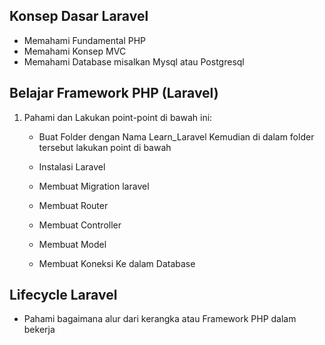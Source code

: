 ## Konsep Dasar Laravel 

- Memahami Fundamental PHP
- Memahami Konsep MVC
- Memahami Database misalkan Mysql atau Postgresql

## Belajar Framework PHP (Laravel)

1. Pahami dan Lakukan point-point di bawah ini:
    - Buat Folder dengan Nama Learn_Laravel
    Kemudian di dalam folder tersebut lakukan point di bawah
    
    - Instalasi Laravel 
    - Membuat Migration laravel 
    - Membuat Router 
    - Membuat Controller 
    - Membuat Model
    - Membuat Koneksi Ke dalam Database

## Lifecycle Laravel 

- Pahami bagaimana alur dari kerangka atau Framework PHP dalam bekerja
